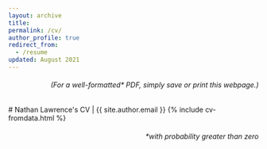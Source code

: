 ```yaml
---
layout: archive
title:
permalink: /cv/
author_profile: true
redirect_from:
  - /resume
updated: August 2021
---
```


<!-- {{ site.author.position }} / {{ site.author.discipline }} / {{ site.author.employer }} -->

<h6 class="no-print" style="text-align:right">
(For a well-formatted* PDF, simply save or print this webpage.)
<br>
</h6>
# Nathan Lawrence's CV | {{ site.author.email }}
{% include cv-fromdata.html %}
<h6 class="no-print" style="text-align:right">
*with probability greater than zero
<br>
</h6>
